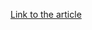 [Link to the article](https://cybersecuritynews.com/meta-trained-its-llama-ai-models-using-81-7-tb-of-books-stolen-from-torrent-shadow-libraries/)
